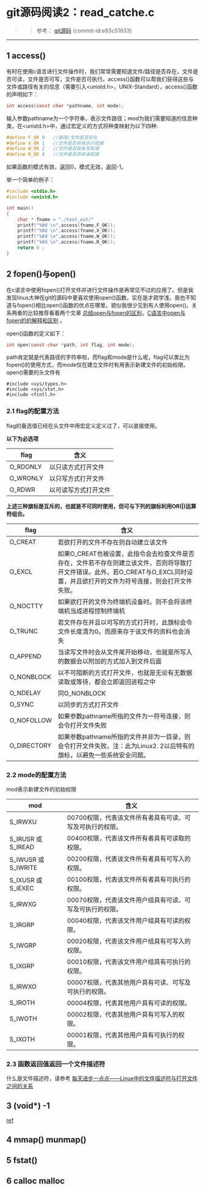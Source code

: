# git源码阅读2：read_catche.c        

> > 参考： [git源码](https://github.com/git/git/tree/v0.99/) (commit-id:e83c51633)                  

**********************************

## 1 access() 

有时在使用c语言进行文件操作时，我们常常需要知道文件/路径是否存在，文件是否可读，文件是否可写，文件是否可执行。access()函数可以帮我们获得这些与文件或路径有关的信息（需要引入<unistd.h>，UNIX-Standard），access()函数的声明如下：      

```c
int access(const char *pathname, int mode);
```

输入参数pathname为一个字符串，表示文件路径；mod为我们需要知道的信息种类，在<unistd.h>中，通过宏定义的方式将种类映射为以下四种:

```c
#define F_OK 0   //路径/文件是否存在
#define X_OK 1   //文件是否具有执行权限
#define W_OK 2   //文件是否具有写权限 
#define R_OK 4   //文件是否具有读权限  
```

如果函数的模式有效，返回0，模式无效，返回-1。

举一个简单的例子：    

```c 
#include <stdio.h>   
#include <unistd.h>  

int main()
{
    char * fname = "./test_out/"
    printf("%0d \n",access(fname,F_OK));   
    printf("%0d \n",access(fname,X_OK));
    printf("%0d \n",access(fname,W_OK));
    printf("%0d \n",access(fname,R_OK));
	return 0 ;    
}

```

## 2 fopen()与open()     

在c语言中使用fopen()打开文件并进行文件操作是再常见不过的应用了。但是我发现linus大神在git的源码中更喜欢使用open()函数。实在是才疏学浅，我也不知道与fopen()相比open()函数的优点在哪里。貌似我很少见到有人使用open()。关系两者的比较推荐看着两个文章 [总结open与fopen的区别](https://www.cnblogs.com/NickyYe/p/5497659.html)，[C语言中open与fopen的的解释和区别](https://blog.csdn.net/LEON1741/article/details/78091974) 。

open()函数的定义如下：

```c
int open(const char *path, int flag, int mode);  
```

path肯定就是代表路径的字符串啦，而flag和mode是什么呢，flag可以类比为fopen()的使用方式，而mode仅在建立文件时有用表示新建文件的初始权限。open()需要的头文件有

```
#include <sys/types.h>    
#include <sys/stat.h>    
#include <fcntl.h>
```

### 2.1 flag的配置方法   

 flag的备选值已经在头文件中用宏定义定义过了，可以直接使用。         

**以下为必选项**     

| flag | 含义 |
| ---- | ---- |
| O_RDONLY   |    以只读方式打开文件 |
| O_WRONLY   |   以只写方式打开文件 |
|  O_RDWR          |        以可读写方式打开文件|

**上述三种旗标是互斥的，也就是不可同时使用，但可与下列的旗标利用OR(|)运算符组合。**    

| flag | 含义 |
| ---- | ---- |
|O_CREAT|      若欲打开的文件不存在则自动建立该文件|
|O_EXCL   |       如果O_CREAT也被设置，此指令会去检查文件是否存在，文件若不存在则建立该文件，否则将导致打开文件错误。此外，若O_CREAT与O_EXCL同时设置，并且欲打开的文件为符号连接，则会打开文件失败。|
| O_NOCTTY | 如果欲打开的文件为终端机设备时。则不会将该终端机当成进程控制终端机 |
| O_TRUNC | 若文件存在并且以可写的方式打开时，此旗标会令文件长度清为0。而原来存于该文件的资料也会消失 |
| O_APPEND |  当读写文件时会从文件尾开始移动，也就是所写入的数据会以附加的方式加入到文件后面 |
| O_NONBLOCK  | 以不可阻断的方式打开文件，也就是无论有无数据读取或等待，都会立即返回进程之中 |
| O_NDELAY  | 同O_NONBLOCK |
| O_SYNC | 以同步的方式打开文件 |
| O_NOFOLLOW  | 如果参数pathname所指的文件为一符号连接，则会令打开文件失败 |
| O_DIRECTORY    | 如果参数pathname所指的文件并非为一目录，则会令打开文件失败。注：此为Linux2. 2以后特有的旗标，以避免一些系统安全问题。 |



### 2.2 mode的配置方法      

mod表示新建文件的初始权限   

| mod  | 含义 |
| ---- | ---- |
|  S_IRWXU    |  00700权限，代表该文件所有者具有可读、可写及可执行的权限。    |
| S_IRUSR 或S_IREAD | 00400权限，代表该文件所有者具有可读取的权限。|
| S_IWUSR 或S_IWRITE | 00200权限，代表该文件所有者具有可写入的权限。|
| S_IXUSR 或S_IEXEC | 00100权限，代表该文件所有者具有可执行的权限。|
| S_IRWXG  | 00070权限，代表该文件用户组具有可读、可写及可执行的权限。|
| S_IRGRP | 00040权限，代表该文件用户组具有可读的权限。|
| S_IWGRP | 00020权限，代表该文件用户组具有可写入的权限。|
| S_IXGRP | 00010权限，代表该文件用户组具有可执行的权限。|
| S_IRWXO | 00007权限，代表其他用户具有可读、可写及可执行的权限。|
| S_IROTH | 00004权限，代表其他用户具有可读的权限。|
| S_IWOTH | 00002权限，代表其他用户具有可写入的权限。|
| S_IXOTH | 00001权限，代表其他用户具有可执行的权限。|



### 2.3 函数返回值返回一个文件描述符        

什么是文件描述符，请参考 [每天进步一点点——Linux中的文件描述符与打开文件之间的关系](https://blog.csdn.net/cywosp/article/details/38965239)




## 3 (void*) -1  

[ref](http://blog.sina.com.cn/s/blog_c2f250bd0101heb1.html)  



## 4 mmap()   munmap()      





## 5 fstat()      



## 6 calloc malloc  







